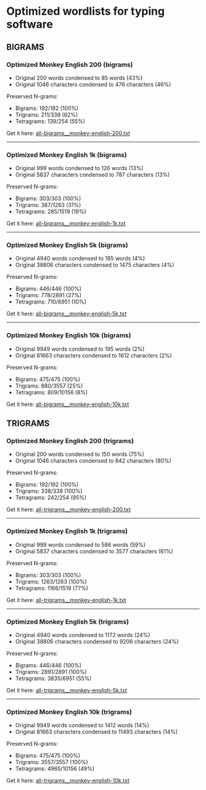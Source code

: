 
# Optimized wordlists for typing software


## BIGRAMS

### Optimized Monkey English 200 (bigrams)

- Original 200 words condensed to 85 words (43%)
- Original 1046 characters condensed to 476 characters (46%)

Preserved N-grams:

- Bigrams: 192/192 (100%)
- Trigrams: 211/338 (62%)
- Tetragrams: 139/254 (55%)

Get it here: [all-bigrams__monkey-english-200.txt](https://raw.githubusercontent.com/caderek/kbr/main/ngrams/all-bigrams__monkey-english-200.txt)

---

### Optimized Monkey English 1k (bigrams)

- Original 999 words condensed to 126 words (13%)
- Original 5837 characters condensed to 787 characters (13%)

Preserved N-grams:

- Bigrams: 303/303 (100%)
- Trigrams: 387/1263 (31%)
- Tetragrams: 285/1519 (19%)

Get it here: [all-bigrams__monkey-english-1k.txt](https://raw.githubusercontent.com/caderek/kbr/main/ngrams/all-bigrams__monkey-english-1k.txt)

---

### Optimized Monkey English 5k (bigrams)

- Original 4940 words condensed to 185 words (4%)
- Original 38806 characters condensed to 1475 characters (4%)

Preserved N-grams:

- Bigrams: 446/446 (100%)
- Trigrams: 778/2891 (27%)
- Tetragrams: 710/6951 (10%)

Get it here: [all-bigrams__monkey-english-5k.txt](https://raw.githubusercontent.com/caderek/kbr/main/ngrams/all-bigrams__monkey-english-5k.txt)

---

### Optimized Monkey English 10k (bigrams)

- Original 9949 words condensed to 195 words (2%)
- Original 81663 characters condensed to 1612 characters (2%)

Preserved N-grams:

- Bigrams: 475/475 (100%)
- Trigrams: 880/3557 (25%)
- Tetragrams: 809/10156 (8%)

Get it here: [all-bigrams__monkey-english-10k.txt](https://raw.githubusercontent.com/caderek/kbr/main/ngrams/all-bigrams__monkey-english-10k.txt)

## TRIGRAMS

### Optimized Monkey English 200 (trigrams)

- Original 200 words condensed to 150 words (75%)
- Original 1046 characters condensed to 842 characters (80%)

Preserved N-grams:

- Bigrams: 192/192 (100%)
- Trigrams: 338/338 (100%)
- Tetragrams: 242/254 (95%)

Get it here: [all-trigrams__monkey-english-200.txt](https://raw.githubusercontent.com/caderek/kbr/main/ngrams/all-trigrams__monkey-english-200.txt)

---

### Optimized Monkey English 1k (trigrams)

- Original 999 words condensed to 586 words (59%)
- Original 5837 characters condensed to 3577 characters (61%)

Preserved N-grams:

- Bigrams: 303/303 (100%)
- Trigrams: 1263/1263 (100%)
- Tetragrams: 1166/1519 (77%)

Get it here: [all-trigrams__monkey-english-1k.txt](https://raw.githubusercontent.com/caderek/kbr/main/ngrams/all-trigrams__monkey-english-1k.txt)

---

### Optimized Monkey English 5k (trigrams)

- Original 4940 words condensed to 1172 words (24%)
- Original 38806 characters condensed to 9206 characters (24%)

Preserved N-grams:

- Bigrams: 446/446 (100%)
- Trigrams: 2891/2891 (100%)
- Tetragrams: 3835/6951 (55%)

Get it here: [all-trigrams__monkey-english-5k.txt](https://raw.githubusercontent.com/caderek/kbr/main/ngrams/all-trigrams__monkey-english-5k.txt)

---

### Optimized Monkey English 10k (trigrams)

- Original 9949 words condensed to 1412 words (14%)
- Original 81663 characters condensed to 11493 characters (14%)

Preserved N-grams:

- Bigrams: 475/475 (100%)
- Trigrams: 3557/3557 (100%)
- Tetragrams: 4965/10156 (49%)

Get it here: [all-trigrams__monkey-english-10k.txt](https://raw.githubusercontent.com/caderek/kbr/main/ngrams/all-trigrams__monkey-english-10k.txt)